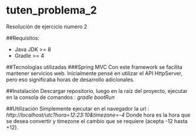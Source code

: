 # tuten_problema_2
Resolución de ejercicio numero 2

##Requisitos:
 * Java JDK >= 8
 * Gradle >= 4
 
##Tecnologías utilizadas
###Spring MVC 
   Con este framework se facilita mantener servicios web.  Inicialmente pensé en utilizar el API HttpServer, pero eso significaba horas
   de desarrollo adicionales.
   
##Instalación 
  Descargar repositorio, luego en la raiz del proyecto, ejecutar en la consola de comandos : *gradle bootRun*

##Utilización
  Simplemente ejecutar en el navegador la url : *http://localhost/utc?hora=12:23:10&timezone=-4*
  Donde hora es la hora que se desea convertir y timezone el cambio que se requiere (acepta -12 hasta +12).
